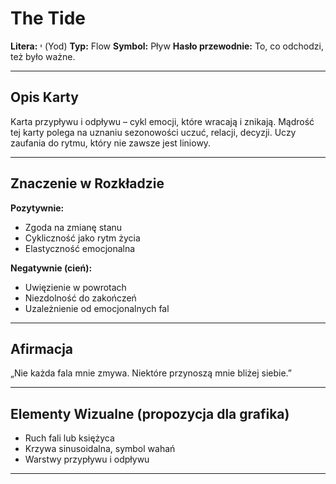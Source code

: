 
# The Tide

**Litera:** י (Yod)
**Typ:** Flow
**Symbol:** Pływ
**Hasło przewodnie:** To, co odchodzi, też było ważne.

---

## Opis Karty
Karta przypływu i odpływu – cykl emocji, które wracają i znikają. Mądrość tej karty polega na uznaniu sezonowości uczuć, relacji, decyzji. Uczy zaufania do rytmu, który nie zawsze jest liniowy.

---

## Znaczenie w Rozkładzie

**Pozytywnie:**
- Zgoda na zmianę stanu
- Cykliczność jako rytm życia
- Elastyczność emocjonalna

**Negatywnie (cień):**
- Uwięzienie w powrotach
- Niezdolność do zakończeń
- Uzależnienie od emocjonalnych fal
---

## Afirmacja
„Nie każda fala mnie zmywa. Niektóre przynoszą mnie bliżej siebie.”

---

## Elementy Wizualne (propozycja dla grafika)
- Ruch fali lub księżyca
- Krzywa sinusoidalna, symbol wahań
- Warstwy przypływu i odpływu

---
